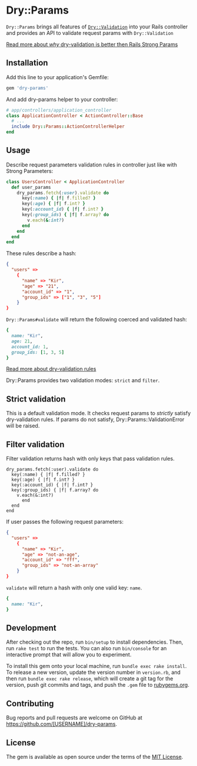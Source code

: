 # Dry::Params

`Dry::Params` brings all features of [`Dry::Validation`](https://github.com/dryrb/dry-validation)
into your Rails controller and provides an API to validate request params with `Dry::Validation`

[Read more about *why* dry-validation is better then Rails Strong Params](http://solnic.eu/2015/12/07/introducing-dry-validation.html)

## Installation

Add this line to your application's Gemfile:

```ruby
gem 'dry-params'
```

And add dry-params helper to your controller:

```ruby
# app/controllers/application_controller
class ApplicationController < ActionController::Base
  # ...
  include Dry::Params::ActionControllerHelper
end
```

## Usage

Describe request parameters validation rules in controller just like with Strong Parameters:

```ruby
class UsersController < ApplicationController
  def user_params
    dry_params.fetch(:user).validate do
      key(:name) { |f| f.filled? }
      key(:age) { |f| f.int? }
      key(:account_id) { |f| f.int? }
      key(:group_ids) { |f| f.array? do
        v.each(&:int?)
      end
    end
  end
end
```

These rules describe a hash:

```json
{
  "users" =>
    {
      "name" => "Kir",
      "age" => "21",
      "account_id" => "1",
      "group_ids" => ["1", "3", "5"]
    }
}
```

`Dry::Params#validate` will return the following coerced and validated hash:

```ruby
{
  name: "Kir",
  age: 21,
  account_id: 1,
  group_ids: [1, 3, 5]
}
```

[Read more about dry-validation rules](https://github.com/dryrb/dry-validation/wiki/Basic)

Dry::Params provides two validation modes: `strict` and `filter`.

## Strict validation

This is a default validation mode.
It checks request params to *strictly* satisfy dry-validation rules.
If params do not satisfy, Dry::Params::ValidationError will be raised.

## Filter validation

Filter validation returns hash with only keys that pass validation rules.

```
dry_params.fetch(:user).validate do
  key(:name) { |f| f.filled? }
  key(:age) { |f| f.int? }
  key(:account_id) { |f| f.int? }
  key(:group_ids) { |f| f.array? do
    v.each(&:int?)
      end
  end
end
```

If user passes the following request parameters:

```json
{
  "users" =>
    {
      "name" => "Kir",
      "age" => "not-an-age",
      "account_id" => "fff",
      "group_ids" => "not-an-array"
    }
}
```

`validate` will return a hash with only one valid key: `name`.

```ruby
{
  name: "Kir",
}
```

## Development

After checking out the repo, run `bin/setup` to install dependencies. Then, run `rake test` to run the tests. You can also run `bin/console` for an interactive prompt that will allow you to experiment.

To install this gem onto your local machine, run `bundle exec rake install`. To release a new version, update the version number in `version.rb`, and then run `bundle exec rake release`, which will create a git tag for the version, push git commits and tags, and push the `.gem` file to [rubygems.org](https://rubygems.org).

## Contributing

Bug reports and pull requests are welcome on GitHub at https://github.com/[USERNAME]/dry-params.


## License

The gem is available as open source under the terms of the [MIT License](http://opensource.org/licenses/MIT).

